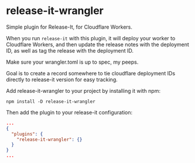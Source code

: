 # release-it-wrangler
Simple plugin for Release-It, for Cloudflare Workers.

When you run `release-it` with this plugin, it will deploy your worker to Cloudflare Workers, and then update the release notes with the deployment ID, as well as tag the release with the deployment ID.

Make sure your wrangler.toml is up to spec, my peeps.

Goal is to create a record somewhere to tie cloudflare deployment IDs directly to release-it version for easy tracking.

Add release-it-wrangler to your project by installing it with npm:

```npm install -D release-it-wrangler```

Then add the plugin to your release-it configuration:

```json
...
{
  "plugins": {
    "release-it-wrangler": {}
  }
}
...
```